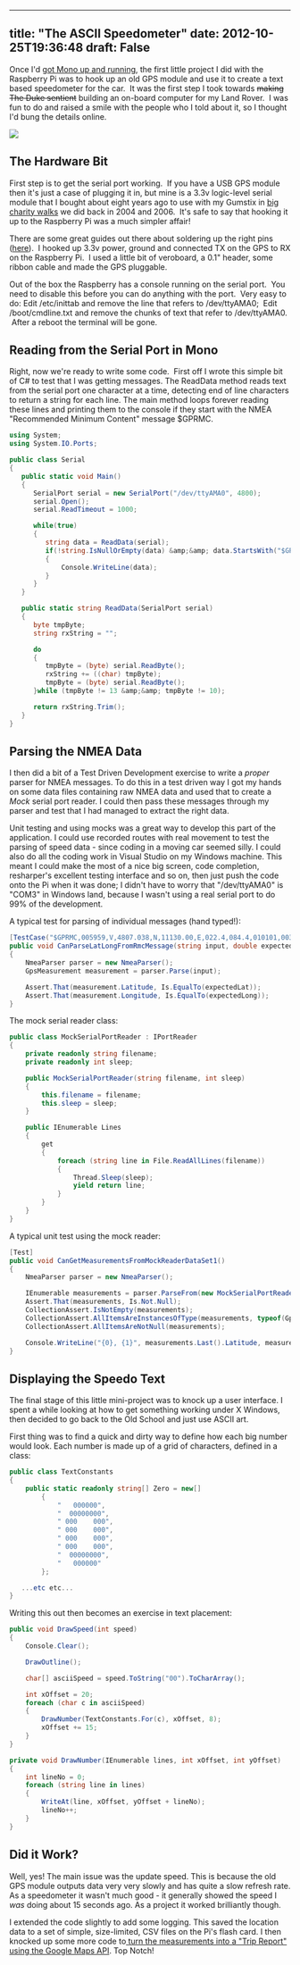 
---
title: "The ASCII Speedometer"
date: 2012-10-25T19:36:48
draft: False
---

Once I'd <a href="http://logicalgenetics.com/raspberry-pi-and-mono-hello-world/">got Mono up and running</a>, the first little project I did with the Raspberry Pi was to hook up an old GPS module and use it to create a text based speedometer for the car.  It was the first step I took towards <span style="text-decoration: line-through;">making The Duke sentient</span> building an on-board computer for my Land Rover.  I was fun to do and raised a smile with the people who I told about it, so I thought I'd bung the details online.

<a href="http://logicalgenetics.com/wp-content/uploads/2012/10/105qmj5.jpg"><img src="http://logicalgenetics.com/wp-content/uploads/2012/10/105qmj5.jpg"/></a>
## The Hardware Bit
First step is to get the serial port working.  If you have a USB GPS module then it's just a case of plugging it in, but mine is a 3.3v logic-level serial module that I bought about eight years ago to use with my Gumstix in <a href="http://logicalgenetics.com/longwalk/index.php">big charity walks</a> we did back in 2004 and 2006.  It's safe to say that hooking it up to the Raspberry Pi was a much simpler affair!

There are some great guides out there about soldering up the right pins (<a href="http://benosteen.wordpress.com/2012/04/24/raspberry-pis-onboard-serial-connection/">here</a>).  I hooked up 3.3v power, ground and connected TX on the GPS to RX on the Raspberry Pi.  I used a little bit of veroboard, a 0.1" header, some ribbon cable and made the GPS pluggable.

Out of the box the Raspberry has a console running on the serial port.  You need to disable this before you can do anything with the port.  Very easy to do: Edit /etc/inittab and remove the line that refers to /dev/ttyAMA0;  Edit /boot/cmdline.txt and remove the chunks of text that refer to /dev/ttyAMA0.  After a reboot the terminal will be gone.
## Reading from the Serial Port in Mono
Right, now we're ready to write some code.  First off I wrote this simple bit of C# to test that I was getting messages. The ReadData method reads text from the serial port one character at a time, detecting end of line characters to return a string for each line. The main method loops forever reading these lines and printing them to the console if they start with the NMEA "Recommended Minimum Content" message $GPRMC.
```csharp
using System;
using System.IO.Ports;

public class Serial
{
   public static void Main()
   {
      SerialPort serial = new SerialPort("/dev/ttyAMA0", 4800);
      serial.Open();
      serial.ReadTimeout = 1000;

      while(true)
      {
         string data = ReadData(serial);
         if(!string.IsNullOrEmpty(data) &amp;&amp; data.StartsWith("$GPRMC"))
         {
             Console.WriteLine(data);
         }
      }
   }

   public static string ReadData(SerialPort serial)
   {
      byte tmpByte;
      string rxString = "";

      do
      {
         tmpByte = (byte) serial.ReadByte();
         rxString += ((char) tmpByte);
         tmpByte = (byte) serial.ReadByte();
      }while (tmpByte != 13 &amp;&amp; tmpByte != 10);

      return rxString.Trim();
   }
}

```

## Parsing the NMEA Data
I then did a bit of a Test Driven Development exercise to write a *proper* parser for NMEA messages. To do this in a test driven way I got my hands on some data files containing raw NMEA data and used that to create a *Mock* serial port reader. I could then pass these messages through my parser and test that I had managed to extract the right data.

Unit testing and using mocks was a great way to develop this part of the application. I could use recorded routes with real movement to test the parsing of speed data - since coding in a moving car seemed silly. I could also do all the coding work in Visual Studio on my Windows machine. This meant I could make the most of a nice big screen, code completion, resharper's excellent testing interface and so on, then just push the code onto the Pi when it was done; I didn't have to worry that "/dev/ttyAMA0" is "COM3" in Windows land, because I wasn't using a real serial port to do 99% of the development.

A typical test for parsing of individual messages (hand typed!):
```csharp
[TestCase("$GPRMC,005959,V,4807.038,N,11130.00,E,022.4,084.4,010101,003.1,W*4E", 48.1173, 111.5)]
public void CanParseLatLongFromRmcMessage(string input, double expectedLat, double expectedLong)
{
    NmeaParser parser = new NmeaParser();
    GpsMeasurement measurement = parser.Parse(input);

    Assert.That(measurement.Latitude, Is.EqualTo(expectedLat));
    Assert.That(measurement.Longitude, Is.EqualTo(expectedLong));
}

```
The mock serial reader class:
```csharp
public class MockSerialPortReader : IPortReader
{
    private readonly string filename;
    private readonly int sleep;

    public MockSerialPortReader(string filename, int sleep)
    {
        this.filename = filename;
        this.sleep = sleep;
    }

    public IEnumerable Lines
    {
        get
        {
            foreach (string line in File.ReadAllLines(filename))
            {
                Thread.Sleep(sleep);
                yield return line;
            }
        }
    }
}

```
A typical unit test using the mock reader:
```csharp
[Test]
public void CanGetMeasurementsFromMockReaderDataSet1()
{
    NmeaParser parser = new NmeaParser();

    IEnumerable measurements = parser.ParseFrom(new MockSerialPortReader(dataSet1, 0));
    Assert.That(measurements, Is.Not.Null);
    CollectionAssert.IsNotEmpty(measurements);
    CollectionAssert.AllItemsAreInstancesOfType(measurements, typeof(GpsMeasurement));
    CollectionAssert.AllItemsAreNotNull(measurements);

    Console.WriteLine("{0}, {1}", measurements.Last().Latitude, measurements.Last().Longitude);
}

```

## Displaying the Speedo Text
The final stage of this little mini-project was to knock up a user interface. I spent a while looking at how to get something working under X Windows, then decided to go back to the Old School and just use ASCII art.

First thing was to find a quick and dirty way to define how each big number would look. Each number is made up of a grid of characters, defined in a class:
```csharp
public class TextConstants
{
    public static readonly string[] Zero = new[]
        {
            "   000000",
            "  00000000",
            " 000    000",
            " 000    000",
            " 000    000",
            " 000    000",
            "  00000000",
            "   000000"
        };

   ...etc etc...
}

```
Writing this out then becomes an exercise in text placement:
```csharp
public void DrawSpeed(int speed)
{
    Console.Clear();

    DrawOutline();

    char[] asciiSpeed = speed.ToString("00").ToCharArray();

    int xOffset = 20;
    foreach (char c in asciiSpeed)
    {
        DrawNumber(TextConstants.For(c), xOffset, 8);
        xOffset += 15;
    }
}

private void DrawNumber(IEnumerable lines, int xOffset, int yOffset)
{
    int lineNo = 0;
    foreach (string line in lines)
    {
        WriteAt(line, xOffset, yOffset + lineNo);
        lineNo++;
    }
}

```

## Did it Work?
Well, yes! The main issue was the update speed. This is because the old GPS module outputs data very very slowly and has quite a slow refresh rate. As a speedometer it wasn't much good - it generally showed the speed I *was* doing about 15 seconds ago. As a project it worked brilliantly though.

I extended the code slightly to add some logging. This saved the location data to a set of simple, size-limited, CSV files on the Pi's flash card. I then knocked up some more code to<a href="http://logicalgenetics.com/a-trip-to-work/"> turn the measurements into a "Trip Report" using the Google Maps API</a>. Top Notch!